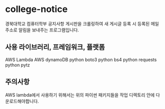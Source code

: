 # college-notice
경북대학교 컴퓨터학부 공지사항 게시판을 크롤링하여 새 게시글 등록 시 등록된 메일 주소로 알림을 보내주는 프로그램입니다.

## 사용 라이브러리, 프레임워크, 플랫폼
AWS Lambda
AWS dynamoDB
python boto3
python bs4
python requests
python pytz

## 주의사항
AWS lambda에서 사용하기 위해서는 위의 파이썬 패키지들을 작업 디렉토리 안에 다운로드해야합니다.